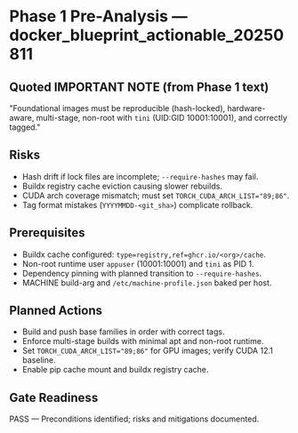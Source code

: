 # Phase 1 Pre-Analysis — docker_blueprint_actionable_20250811

## Quoted IMPORTANT NOTE (from Phase 1 text)
"Foundational images must be reproducible (hash-locked), hardware-aware, multi-stage, non-root with `tini` (UID:GID 10001:10001), and correctly tagged."

## Risks
- Hash drift if lock files are incomplete; `--require-hashes` may fail.
- Buildx registry cache eviction causing slower rebuilds.
- CUDA arch coverage mismatch; must set `TORCH_CUDA_ARCH_LIST="89;86"`.
- Tag format mistakes (`YYYYMMDD-<git_sha>`) complicate rollback.

## Prerequisites
- Buildx cache configured: `type=registry,ref=ghcr.io/<org>/cache`.
- Non-root runtime user `appuser` (10001:10001) and `tini` as PID 1.
- Dependency pinning with planned transition to `--require-hashes`.
- MACHINE build-arg and `/etc/machine-profile.json` baked per host.

## Planned Actions
- Build and push base families in order with correct tags.
- Enforce multi-stage builds with minimal apt and non-root runtime.
- Set `TORCH_CUDA_ARCH_LIST="89;86"` for GPU images; verify CUDA 12.1 baseline.
- Enable pip cache mount and buildx registry cache.

## Gate Readiness
PASS — Preconditions identified; risks and mitigations documented.
